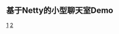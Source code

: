 ## 基于Netty的小型聊天室Demo

[1](https://github.com/geekerstar/netty_chat/blob/master/img/1.jpg)
[2](https://github.com/geekerstar/netty_chat/blob/master/img/1.jpg)
